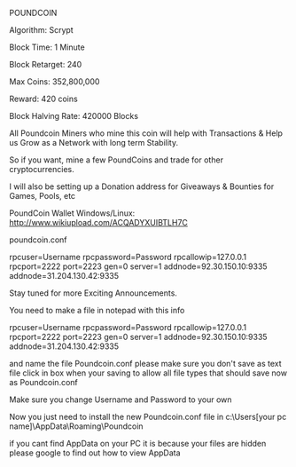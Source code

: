 POUNDCOIN


Algorithm: Scrypt

Block Time: 1 Minute

Block Retarget: 240

Max Coins: 352,800,000

Reward: 420 coins

Block Halving Rate: 420000 Blocks


All Poundcoin Miners who mine this coin will help with Transactions & Help us Grow as a Network with long term Stability.

So if you want, mine a few PoundCoins and trade for other cryptocurrencies.

I will also be setting up a Donation address for Giveaways & Bounties for Games, Pools, etc

PoundCoin Wallet Windows/Linux: http://www.wikiupload.com/ACQADYXUIBTLH7C

poundcoin.conf

rpcuser=Username
rpcpassword=Password
rpcallowip=127.0.0.1
rpcport=2222
port=2223
gen=0
server=1
addnode=92.30.150.10:9335
addnode=31.204.130.42:9335

Stay tuned for more Exciting Announcements.



You need to make a file in notepad with this info

rpcuser=Username
rpcpassword=Password
rpcallowip=127.0.0.1
rpcport=2222
port=2223
gen=0
server=1
addnode=92.30.150.10:9335
addnode=31.204.130.42:9335


and name the file Poundcoin.conf please make sure you don't save as text file click in box when your saving to allow all file types that should save now as Poundcoin.conf

Make sure you change Username and Password to your own

Now you just need to install the new Poundcoin.conf file in c:\Users\[your pc name]\AppData\Roaming\Poundcoin

if you cant find AppData on your PC it is because your files are hidden please google to find out how to view AppData 
  

 
  
 

